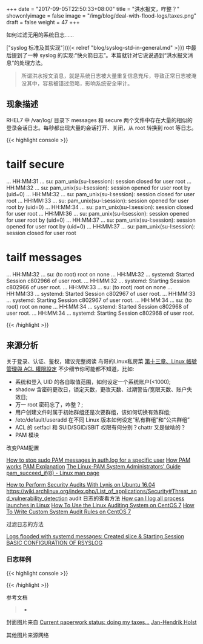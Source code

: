 +++
date = "2017-09-05T22:50:33+08:00"
title = "洪水报文，咋整？"
showonlyimage = false
image = "/img/blog/deal-with-flood-logs/taxes.png"
draft = false
weight = 47
+++

如何过滤无用的系统日志……
<!--more-->

["syslog 标准及其实现"]({{< relref "blog/syslog-std-in-general.md" >}}) 中最后提到了一种 syslog 的实现:“快火箭日志”。本篇就针对它说说遇到“洪水报文消息”的处理方法。

> 所谓洪水报文消息，就是系统日志被大量重复信息充斥，导致正常日志被淹没其中，容易被错过忽略，影响系统安全审计。

## 现象描述

RHEL7 中 /var/log/ 目录下 messages 和 secure 两个文件中存在大量的相似的登录会话日志。每秒都出现大量的会话打开、关闭，从 root 转换到 root 等日志。

{{< highlight console >}}
# tailf secure
... HH:MM:31 ... su: pam_unix(su-l:session): session closed for user root
... HH:MM:32 ... su: pam_unix(su-l:session): session opened for user root by (uid=0)
... HH:MM:32 ... su: pam_unix(su-l:session): session closed for user root
... HH:MM:33 ... su: pam_unix(su-l:session): session opened for user root by (uid=0)
... HH:MM:34 ... su: pam_unix(su-l:session): session closed for user root
... HH:MM:36 ... su: pam_unix(su-l:session): session opened for user root by (uid=0)
... HH:MM:37 ... su: pam_unix(su-l:session): session opened for user root by (uid=0)
... HH:MM:37 ... su: pam_unix(su-l:session): session closed for user root

# tailf messages
... HH:MM:32 ... su: (to root) root on none
... HH:MM:32 ... systemd: Started Session c802966 of user root.
... HH:MM:32 ... systemd: Starting Session c802966 of user root.
... HH:MM:33 ... su: (to root) root on none
... HH:MM:33 ... systemd: Started Session c802967 of user root.
... HH:MM:33 ... systemd: Starting Session c802967 of user root.
... HH:MM:34 ... su: (to root) root on none
... HH:MM:34 ... systemd: Started Session c802968 of user root.
... HH:MM:34 ... systemd: Starting Session c802968 of user root.

{{< /highlight >}}

## 来源分析

关于登录、认证、鉴权，建议完整阅读 鸟哥的Linux私房菜 [第十三章、Linux 帳號管理與 ACL 權限設定](http://linux.vbird.org/linux_basic/0410accountmanager.php#) 不少细节你可能都不知道，比如:

- 系统和登入 UID 的各自取值范围，如何设定一个系统账户(<1000);
- shadow 含密码更改日，锁定天数，更改天数、过期警告/宽限天数、账户失效日;
- 万一 root 密码忘了，咋整？;
- 用户创建文件时属于初始群组还是次要群组，该如何切换有效群组;
- /etc/default/useradd 在不同 Linux 版本如何设定“私有群组”和“公共群组”
- ACL 的 setfacl 和 SUID/SGID/SBIT 权限有何分别？chattr 又是做啥的？
- PAM 模块

改变PAM配置

[How to stop sudo PAM messages in auth.log for a specific user](https://unix.stackexchange.com/questions/224370/how-to-stop-sudo-pam-messages-in-auth-log-for-a-specific-user)
[How PAM works](http://www.tuxradar.com/content/how-pam-works)
[PAM Explanation](http://pig.made-it.com/pam.html)
[The Linux-PAM System Administrators' Guide](http://www.linux-pam.org/Linux-PAM-html/Linux-PAM_SAG.html)
[pam_succeed_if(8) - Linux man page](https://linux.die.net/man/8/pam_succeed_if)

[How to Perform Security Audits With Lynis on Ubuntu 16.04](https://www.digitalocean.com/community/tutorials/how-to-perform-security-audits-with-lynis-on-ubuntu-16-04)
https://wiki.archlinux.org/index.php/List_of_applications/Security#Threat_and_vulnerability_detection
audit 日志的查看方法
[How can I log all process launches in Linux](https://superuser.com/questions/222912/how-can-i-log-all-process-launches-in-linux/)
[How To Use the Linux Auditing System on CentOS 7](https://www.digitalocean.com/community/tutorials/how-to-use-the-linux-auditing-system-on-centos-7)
[How To Write Custom System Audit Rules on CentOS 7](https://www.digitalocean.com/community/tutorials/how-to-write-custom-system-audit-rules-on-centos-7)


过滤日志的方法

[Logs flooded with systemd messages: Created slice & Starting Session](https://access.redhat.com/solutions/1564823)
[BASIC CONFIGURATION OF RSYSLOG](https://access.redhat.com/documentation/en-US/Red_Hat_Enterprise_Linux/7/html/System_Administrators_Guide/s1-basic_configuration_of_rsyslog.html)

### 日志样例

{{< highlight console >}}

{{< /highlight >}}



参考文档

> -


封面图片来自 [Current paperwork status: doing my taxes…](https://dribbble.com/shots/2082740-Current-paperwork-status-doing-my-taxes) <a href="https://dribbble.com/jan-hendrikholst"><i class="fa fa-dribbble" aria-hidden="true"></i> Jan-Hendrik Holst</a>  

其他图片来源网络
